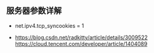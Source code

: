 ## 服务器参数详解

* net.ipv4.tcp_syncookies = 1




* https://blog.csdn.net/radkitty/article/details/3009522
  https://cloud.tencent.com/developer/article/1404089